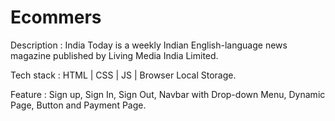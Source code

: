 # Ecommers
Description : India Today is a weekly Indian English-language news magazine published by Living Media India Limited.

Tech stack : HTML | CSS | JS | Browser Local Storage.

Feature : Sign up, Sign In, Sign Out, Navbar with Drop-down Menu, Dynamic Page, Button and Payment Page.

